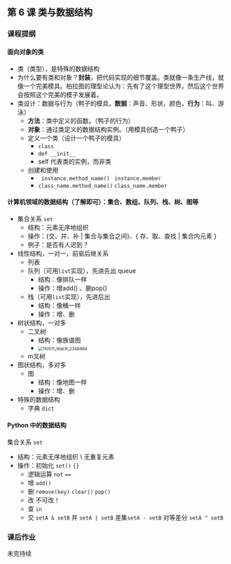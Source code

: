 ## 第 6 课 类与数据结构

### 课程提纲
#### 面向对象的类

- 类（类型），是特殊的数据结构
- 为什么要有类和对象？**封装**，把代码实现的细节覆盖。类就像一条生产线，就像一个完美模具。柏拉图的理型论认为：先有了这个理型世界，然后这个世界会按照这个完美的模子发展着。
- 类设计：数据与行为（鸭子的模具，**数据**：声音、形状、颜色，**行为**：叫、游泳）
  - **方法**：类中定义的函数。（鸭子的行为）
  - **对象**：通过类定义的数据结构实例。（用模具创造一个鸭子）
  - 定义一个类（设计一个鸭子的模具）
    - `class`
    - `def __init__`
    - self 代表类的实例，而非类
  - 创建和使用
    - ` instance.method_name()` ` instance.member`
    - `class_name.method_name()` `class_name.member`

####  计算机领域的数据结构（了解即可）：集合、数组、队列、栈、树、图等
  - 集合关系 `set`
    - 结构：元素无序地组织
    - 操作：{交、并、补 | 集合与集合之间}、{ 存、取、查找 | 集合内元素 }
    - 例子：是否有人迟到？
  - 线性结构，一对一，前驱后继关系
      - 列表
    - 队列（可用`list`实现），先进先出 queue
      - 结构：像排队一样
      - 操作：增add() 、删pop()
    - 栈（可用`list`实现），先进后出
      - 结构：像桶一样
      - 操作：增、删
  - 树状结构，一对多
    - 二叉树
      - 结构：像族谱图
      - <img src="https://gitee.com/xrandx/blog-figurebed/raw/master/img/110511_WqcR_2348884.jpg" alt="110511_WqcR_2348884" style="zoom:67%;" />
    - m叉树
  - 图状结构，多对多
    - 图
      - 结构：像地图一样
      - 操作：增、删
  - 特殊的数据结构
    - 字典 `dict`

####  Python 中的数据结构
集合关系 `set`

- 结构：元素无序地组织 \ 无重复元素
- 操作：初始化 `set()` `{}`
  - 逻辑运算 `not` `==`
  - 增 `add()`
  - 删 `remove(key)` `clear()` `pop()`
  - 改 不可改！
  - 查  `in`
  - 交 `setA & setB`  并 `setA | setB` 差集`setA - setB`  对等差分 `setA ^ setB` 

### 课后作业

未完待续